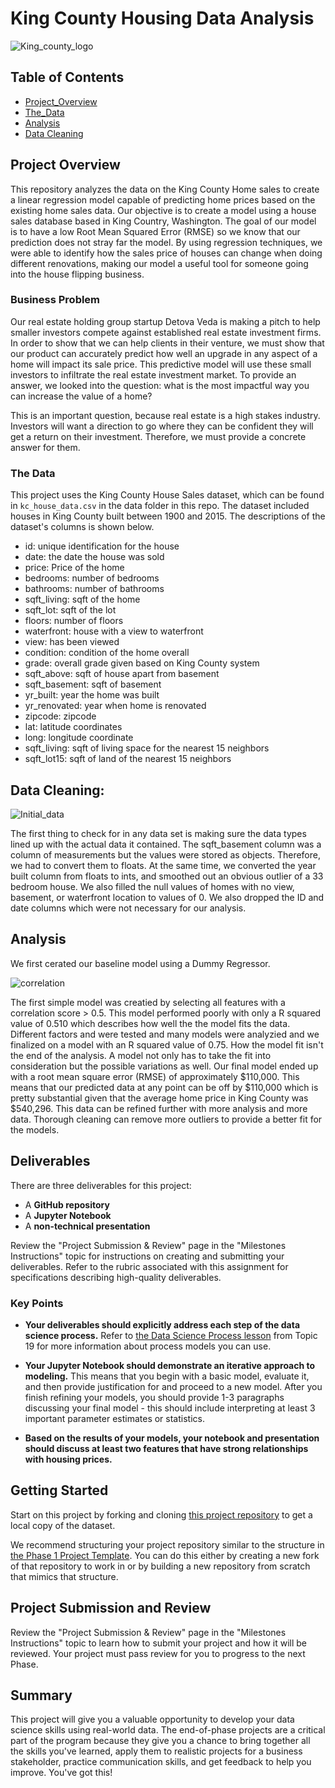 # King County Housing Data Analysis
![King_county_logo](./picture/King_County.jpeg)

## Table of Contents
* [Project_Overview](#project-overview)
* [The_Data](#the-data)
* [Analysis](#analysis)
* [Data Cleaning](#data-cleaning)

## Project Overview

This repository analyzes the data on the King County Home sales to create a linear regression model capable of predicting home prices based on the existing home sales data. Our objective is to create a model using a house sales database based in King Country, Washington. The goal of our model is to have a low Root Mean Squared Error (RMSE) so we know that our prediction does not stray far the model. By using regression techniques, we were able to identify how the sales price of houses can change when doing different renovations, making our model a useful tool for someone going into the house flipping business.

### Business Problem

Our real estate holding group startup Detova Veda is making a pitch to help smaller investors compete against established real estate investment firms. In order to show that we can help clients in their venture, we must show that our product can accurately predict how well an upgrade in any aspect of a home will impact its sale price. This predictive model will use these small investors to infiltrate the real estate investment market. To provide an answer, we looked into the question: what is the most impactful way you can increase the value of a home?

This is an important question, because real estate is a high stakes industry. Investors will want a direction to go where they can be confident they will get a return on their investment. Therefore, we must provide a concrete answer for them.


### The Data

This project uses the King County House Sales dataset, which can be found in  `kc_house_data.csv` in the data folder in this repo. The dataset included houses in King County built between 1900 and 2015. The descriptions of the dataset's columns is shown below.

* id: unique identification for the house
* date: the date the house was sold
* price: Price of the home
* bedrooms: number of bedrooms
* bathrooms: number of bathrooms
* sqft_living: sqft of the home
* sqft_lot: sqft of the lot
* floors: number of floors
* waterfront: house with a view to waterfront
* view: has been viewed
* condition: condition of the home overall
* grade: overall grade given based on King County system
* sqft_above: sqft of house apart from basement
* sqft_basement: sqft of basement
* yr_built: year the home was built
* yr_renovated: year when home is renovated
* zipcode: zipcode
* lat: latitude coordinates
* long: longitude coordinate
* sqft_living: sqft of living space for the nearest 15 neighbors
* sqft_lot15: sqft of land of the nearest 15 neighbors

## Data Cleaning:

![Initial_data](./picture/initial_data.png)

The first thing to check for in any data set is making sure the data types lined up with the actual data it contained. The sqft_basement column was a column of measurements but the values were stored as objects. Therefore, we had to convert them to floats. At the same time, we converted the year built column from floats to ints, and smoothed out an obvious outlier of a 33 bedroom house. We also filled the null values of homes with no view, basement, or waterfront location to values of 0. We also dropped the ID and date columns which were not necessary for our analysis. 

## Analysis

We first cerated our baseline model using a Dummy Regressor. 

![correlation](./picture/correlation_init.png)

The first simple model was creatied by selecting all features with a correlation score > 0.5. This model performed poorly with only a R squared value of 0.510 which describes how well the the model fits the data. Different factors and were tested and many models were analyzied and we finalized on a model with an R squared value of 0.75. How the model fit isn't the end of the analysis. A model not only has to take the fit into consideration but the possible variations as well. Our final model ended up with a root mean square error (RMSE) of approximately $110,000. This means that our predicted data at any point can be off by $110,000 which is pretty substantial given that the average home price in King County was $540,296. This data can be refined further with more analysis and more data. Thorough cleaning can remove more outliers to provide a better fit for the models.




## Deliverables

There are three deliverables for this project:

* A **GitHub repository**
* A **Jupyter Notebook**
* A **non-technical presentation**

Review the "Project Submission & Review" page in the "Milestones Instructions" topic for instructions on creating and submitting your deliverables. Refer to the rubric associated with this assignment for specifications describing high-quality deliverables.

### Key Points

* **Your deliverables should explicitly address each step of the data science process.** Refer to [the Data Science Process lesson](https://github.com/learn-co-curriculum/dsc-data-science-processes) from Topic 19 for more information about process models you can use.

* **Your Jupyter Notebook should demonstrate an iterative approach to modeling.** This means that you begin with a basic model, evaluate it, and then provide justification for and proceed to a new model. After you finish refining your models, you should provide 1-3 paragraphs discussing your final model - this should include interpreting at least 3 important parameter estimates or statistics.

* **Based on the results of your models, your notebook and presentation should discuss at least two features that have strong relationships with housing prices.**

## Getting Started

Start on this project by forking and cloning [this project repository](https://github.com/learn-co-curriculum/dsc-phase-2-project) to get a local copy of the dataset.

We recommend structuring your project repository similar to the structure in [the Phase 1 Project Template](https://github.com/learn-co-curriculum/dsc-project-template). You can do this either by creating a new fork of that repository to work in or by building a new repository from scratch that mimics that structure.

## Project Submission and Review

Review the "Project Submission & Review" page in the "Milestones Instructions" topic to learn how to submit your project and how it will be reviewed. Your project must pass review for you to progress to the next Phase.

## Summary

This project will give you a valuable opportunity to develop your data science skills using real-world data. The end-of-phase projects are a critical part of the program because they give you a chance to bring together all the skills you've learned, apply them to realistic projects for a business stakeholder, practice communication skills, and get feedback to help you improve. You've got this!
